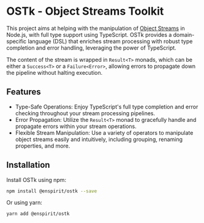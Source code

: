 # OSTk - Object Streams Toolkit

This project aims at helping with the manipulation of [Object Streams](https://nodejs.org/api/stream.html#object-mode) in Node.js, with full type support using TypeScript. OSTk provides a domain-specific language (DSL) that enriches stream processing with robust type completion and error handling, leveraging the power of TypeScript.

The content of the stream is wrapped in `Result<T>` monads, which can be either a `Success<T>` or a `Failure<Error>`, allowing errors to propagate down the pipeline without halting execution.

## Features

* Type-Safe Operations: Enjoy TypeScript's full type completion and error checking throughout your stream processing pipelines.
* Error Propagation: Utilize the `Result<T>` monad to gracefully handle and propagate errors within your stream operations.
* Flexible Stream Manipulation: Use a variety of operators to manipulate object streams easily and intuitively, including grouping, renaming properties, and more.

## Installation

Install OSTk using npm:

```bash
npm install @enspirit/ostk --save
```
Or using yarn:

```bash
yarn add @enspirit/ostk
```
